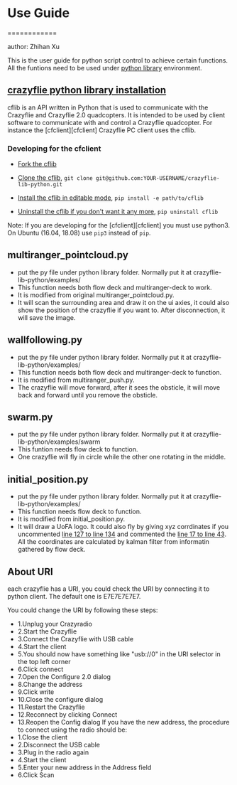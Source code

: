 # Use Guide
============

author: Zhihan Xu

This is the user guide for python script control to achieve certain functions. All the funtions need to be used under [python library](https://github.com/bitcraze/crazyflie-lib-python) environment.

## [crazyflie python library installation](https://github.com/bitcraze/crazyflie-lib-python)

cflib is an API written in Python that is used to communicate with the Crazyflie
and Crazyflie 2.0 quadcopters. It is intended to be used by client software to
communicate with and control a Crazyflie quadcopter. For instance the [cfclient][cfclient] Crazyflie PC client uses the cflib.

### Developing for the cfclient
* [Fork the cflib](https://help.github.com/articles/fork-a-repo/)
* [Clone the cflib](https://help.github.com/articles/cloning-a-repository/), `git clone git@github.com:YOUR-USERNAME/crazyflie-lib-python.git`
* [Install the cflib in editable mode](http://pip-python3.readthedocs.org/en/latest/reference/pip_install.html?highlight=editable#editable-installs), `pip install -e path/to/cflib` 


* [Uninstall the cflib if you don't want it any more](http://pip-python3.readthedocs.org/en/latest/reference/pip_uninstall.html), `pip uninstall cflib`

Note: If you are developing for the [cfclient][cfclient] you must use python3. On Ubuntu (16.04, 18.08) use `pip3` instead of `pip`.


## multiranger_pointcloud.py
* put the py file under python library folder. Normally put it at crazyflie-lib-python/examples/
* This function needs both flow deck and multiranger-deck to work. 
* It is modified from original multiranger_pointcloud.py. 
* It will scan the surrounding area and draw it on the ui axies, it could also show the position of the crazyflie if you want to. After disconnection, it will save the image.

## wallfollowing.py
* put the py file under python library folder. Normally put it at crazyflie-lib-python/examples/
* This function needs both flow deck and multiranger-deck to function. 
* It is modified from multiranger_push.py. 
* The crazyflie will move forward, after it sees the obsticle, it will move back and forward until you remove the obsticle. 

## swarm.py
* put the py file under python library folder. Normally put it at crazyflie-lib-python/examples/swarm
* This funtion needs flow deck to function. 
* One crazyflie will fly in circle while the other one rotating in the middle.

## initial_position.py
* put the py file under python library folder. Normally put it at crazyflie-lib-python/examples/
* This function needs flow deck to function.
* It is modified from initial_position.py. 
* It will draw a UoFA logo. It could also fly by giving xyz corrdinates if you uncommented [line 127 to line 134](https://github.com/UofA-EEE-LAUS/UAV-platform-crazyfile/blob/380ad4ca1a0bd42ae11431eedf27d36eab3a2678/formation-control/initial_position.py#L127-L134) and commented the [line 17 to line 43](https://github.com/UofA-EEE-LAUS/UAV-platform-crazyfile/blob/380ad4ca1a0bd42ae11431eedf27d36eab3a2678/formation-control/initial_position.py#L17-L43). All the coordinates are calculated by kalman filter from informatin gathered by flow deck.

## About URI 
each crazyflie has a URI, you could check the URI by connecting it to python client. The default one is E7E7E7E7E7. 

You could change the URI by following these steps:
* 1.Unplug your Crazyradio
* 2.Start the Crazyflie
* 3.Connect the Crazyflie with USB cable
* 4.Start the client
* 5.You should now have something like "usb://0" in the URI selector in the top left corner
* 6.Click connect
* 7.Open the Configure 2.0 dialog
* 8.Change the address
* 9.Click write
* 10.Close the configure dialog
* 11.Restart the Crazyflie
* 12.Reconnect by clicking Connect
* 13.Reopen the Config dialog
If you have the new address, the procedure to connect using the radio should be:
* 1.Close the client
* 2.Disconnect the USB cable
* 3.Plug in the radio again
* 4.Start the client
* 5.Enter your new address in the Address field
* 6.Click Scan
